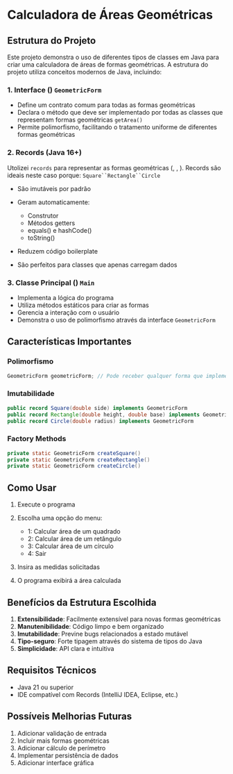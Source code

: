 # Calculadora de Áreas Geométricas
## Estrutura do Projeto
Este projeto demonstra o uso de diferentes tipos de classes em Java para criar uma calculadora de áreas de formas geométricas. A estrutura do projeto utiliza conceitos modernos de Java, incluindo:

### 1. Interface () `GeometricForm`
- Define um contrato comum para todas as formas geométricas
- Declara o método que deve ser implementado por todas as classes que representam formas geométricas `getArea()`
- Permite polimorfismo, facilitando o tratamento uniforme de diferentes formas geométricas

### 2. Records (Java 16+)
Utolizei `records` para representar as formas geométricas (, , ). Records são ideais neste caso porque: `Square``Rectangle``Circle`
- São imutáveis por padrão
- Geram automaticamente:
    - Construtor
    - Métodos getters
    - equals() e hashCode()
    - toString()

- Reduzem código boilerplate
- São perfeitos para classes que apenas carregam dados

### 3. Classe Principal () `Main`
- Implementa a lógica do programa
- Utiliza métodos estáticos para criar as formas
- Gerencia a interação com o usuário
- Demonstra o uso de polimorfismo através da interface `GeometricForm`

## Características Importantes
### Polimorfismo
``` java
GeometricForm geometricForm; // Pode receber qualquer forma que implemente a interface
```
### Imutabilidade
``` java
public record Square(double side) implements GeometricForm
public record Rectangle(double height, double base) implements GeometricForm
public record Circle(double radius) implements GeometricForm
```
### Factory Methods
``` java
private static GeometricForm createSquare()
private static GeometricForm createRectangle()
private static GeometricForm createCircle()
```
## Como Usar
1. Execute o programa
2. Escolha uma opção do menu:
    - 1: Calcular área de um quadrado
    - 2: Calcular área de um retângulo
    - 3: Calcular área de um círculo
    - 4: Sair

3. Insira as medidas solicitadas
4. O programa exibirá a área calculada

## Benefícios da Estrutura Escolhida
1. **Extensibilidade**: Facilmente extensível para novas formas geométricas
2. **Manutenibilidade**: Código limpo e bem organizado
3. **Imutabilidade**: Previne bugs relacionados a estado mutável
4. **Tipo-seguro**: Forte tipagem através do sistema de tipos do Java
5. **Simplicidade**: API clara e intuitiva

## Requisitos Técnicos
- Java 21 ou superior
- IDE compatível com Records (IntelliJ IDEA, Eclipse, etc.)

## Possíveis Melhorias Futuras
1. Adicionar validação de entrada
2. Incluir mais formas geométricas
3. Adicionar cálculo de perímetro
4. Implementar persistência de dados
5. Adicionar interface gráfica
